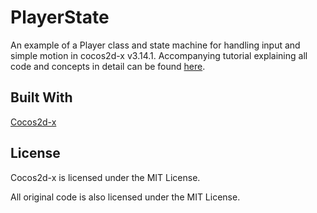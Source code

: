 # PlayerState
An example of a Player class and state machine for handling input and simple motion in cocos2d-x v3.14.1. Accompanying tutorial explaining all code and concepts in detail can be found [here](http://www.lavaxp.net/a-player-class-and-state-machine-in-cocos2d-x/).

## Built With

[Cocos2d-x](https://github.com/cocos2d/cocos2d-x)

## License

Cocos2d-x is licensed under the MIT License.

All original code is also licensed under the MIT License.
